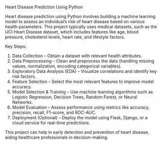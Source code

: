 Heart Disease Prediction Using Python  

Heart disease prediction using Python involves building a machine learning model to assess an individual’s risk of heart disease based on various health parameters. This project typically uses medical datasets, such as the UCI Heart Disease dataset, which includes features like age, blood pressure, cholesterol levels, heart rate, and lifestyle factors.

Key Steps:  
1. Data Collection – Obtain a dataset with relevant health attributes.  
2. Data Preprocessing – Clean and preprocess the data (handling missing values, normalization, encoding categorical variables).  
3. Exploratory Data Analysis (EDA) – Visualize correlations and identify key risk factors.  
4. Feature Selection – Select the most relevant features to improve model accuracy.  
5. Model Selection & Training – Use machine learning algorithms such as Logistic Regression, Decision Trees, Random Forest, or Neural Networks.  
6. Model Evaluation – Assess performance using metrics like accuracy, precision, recall, F1-score, and ROC-AUC.  
7. Deployment (Optional) – Deploy the model using Flask, Django, or a cloud service for real-time predictions.  

This project can help in early detection and prevention of heart disease, aiding healthcare professionals in decision-making.


